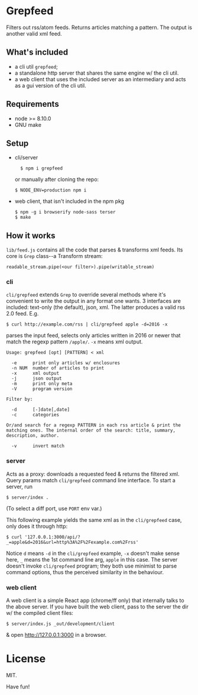 # Grepfeed

Filters out rss/atom feeds. Returns articles matching a pattern. The
output is another valid xml feed.

## What's included

* a cli util `grepfeed`;
* a standalone http server that shares the same engine w/ the cli util.
* a web client that uses the included server as an intermediary and
  acts as a gui version of the cli util.

## Requirements

* node >= 8.10.0
* GNU make

## Setup

* cli/server

        $ npm i grepfeed

    or manually after cloning the repo:

    ~~~
    $ NODE_ENV=production npm i
    ~~~

* web client, that isn't included in the npm pkg

    ~~~
    $ npm -g i browserify node-sass terser
    $ make
    ~~~

## How it works

`lib/feed.js` contains all the code that parses & transforms xml
feeds. Its core is `Grep` class--a Transform stream:

    readable_stream.pipe(<our filter>).pipe(writable_stream)

### cli

`cli/grepfeed` extends `Grep` to override several methods where it's
convenient to write the output in any format one wants. 3 interfaces
are included: text-only (the default), json, xml. The latter produces
a valid rss 2.0 feed. E.g.

    $ curl http://example.com/rss | cli/grepfeed apple -d=2016 -x

parses the input feed, selects only articles written in 2016 or newer
that match the regexp pattern `/apple/`. `-x` means xml output.

~~~
Usage: grepfeed [opt] [PATTERN] < xml

  -e      print only articles w/ enclosures
  -n NUM  number of articles to print
  -x      xml output
  -j      json output
  -m      print only meta
  -V      program version

Filter by:

  -d      [-]date[,date]
  -c      categories

Or/and search for a regexp PATTERN in each rss article & print the
matching ones. The internal order of the search: title, summary,
description, author.

  -v      invert match
~~~

### server

Acts as a proxy: downloads a requested feed & returns the filtered
xml. Query params match `cli/grepfeed` command line interface. To
start a server, run

    $ server/index .

(To select a diff port, use `PORT` env var.)

This following example yields the same xml as in the `cli/grepfeed`
case, only does it through http:

    $ curl '127.0.0.1:3000/api/?_=apple&d=2016&url=http%3A%2F%2Fexample.com%2Frss'

Notice `d` means `-d` in the `cli/grepfeed` example, `-x` doesn't make
sense here, `_` means the 1st command line arg, `apple` in this
case. The server doesn't invoke `cli/grepfeed` program; they both use
minimist to parse command options, thus the perceived similarity in
the behaviour.

### web client

A web client is a simple React app (chrome/ff only) that internally
talks to the above server. If you have built the web client, pass to
the server the dir w/ the compiled client files:

    $ server/index.js _out/development/client

& open http://127.0.0.1:3000 in a browser.

# License

MIT.

Have fun!
